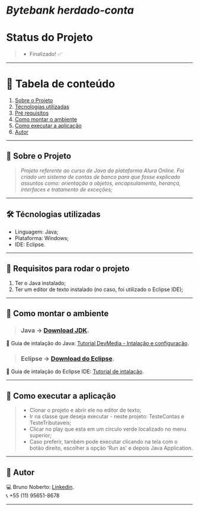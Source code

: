 # *Bytebank herdado-conta* 

# Status do Projeto
> - Finalizado! :white_check_mark:

*******
# :file_folder: Tabela de conteúdo
1. [Sobre o Projeto](#sobre)
2. [Técnologias utilizadas](#ferramentas)
3. [Pré requisitos](#requisitos)
4. [Como montar o ambiente](#ambiente)
5. [Como executar a aplicação](#execucao)
6. [Autor](#autor)

*******

<div id='sobre'/>

## :file_folder: Sobre o Projeto
>*Projeto referente ao curso de Java da plataforma Alura Online. Foi criado um sistema de contas de banco para que fosse explicado assuntos como: orientação a objetos, encapsulamento, herança, interfaces e tratamento de exceções;*

*******

<div id='ferramentas'/>

## 🛠 Técnologias utilizadas
- Linguagem: Java;
- Plataforma: Windows;
- IDE: Eclipse.

*******

<div id='requisitos'/>

## :file_folder: Requisitos para rodar o projeto
1. Ter o Java instalado;
2. Ter um editor de texto instalado (no caso, foi utilizado o Eclipse IDE);

*******

<div id='ambiente'/>

## :file_folder: Como montar o ambiente

> ### Java -> [Download JDK](https://www.oracle.com/java/technologies/javase-downloads.html).
:pushpin: Guia de intalação do Java: [Tutorial DevMedia - Intalação e configuração](https://www.devmedia.com.br/instalacao-e-configuracao-do-pacote-java-jdk/23749).

> ### Eclipse -> [Download do Eclipse](https://www.eclipse.org/).
:pushpin: Guia de intalação do Eclipse IDE: [Tutorial de intalação](https://medium.com/danielpadua/java-spring-boot-eclipse-7a1c4c364839).

*******

<div id='execucao'/>

## :file_folder: Como executar a aplicação

> - Clonar o projeto e abrir ele no editor de texto;
> - Ir na classe que deseja executar - neste projeto: TesteContas e TesteTributaveis;
> - Clicar no play que esta em um circulo verde localizado no menu superior;
> - Caso preferir, também pode executar clicando na tela com o botão direito, escolher a opção 'Run as' e depois Java Application.

*******

<div id='autor'/>

## :bust_in_silhouette: Autor
:computer: Bruno Noberto: [Linkedin](https://www.linkedin.com/in/bruno-noberto/).
<br/>
:telephone_receiver: +55 (11) 95651-8678
*******

